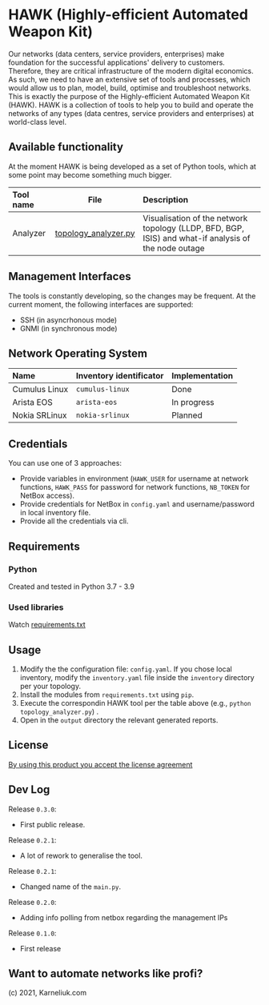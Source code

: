 # HAWK (Highly-efficient Automated Weapon Kit)
Our networks (data centers, service providers, enterprises) make foundation for the successful applications' delivery to customers. Therefore, they are critical infrastructure of the modern digital economics. As such, we need to have an extensive set of tools and processes, which would allow us to plan, model, build, optimise and troubleshoot networks.
This is exactly the purpose of the Highly-efficient Automated Weapon Kit (HAWK). HAWK is a collection of tools to help you to build and operate the networks of any types (data centres, service providers and enterprises) at world-class level.

## Available functionality
At the moment HAWK is being developed as a set of Python tools, which at some point may become something much bigger.

| Tool name | File | Description |
| :--- | :---: | :--- |
| Analyzer | [topology_analyzer.py](topology_analyzer.py) | Visualisation of the network topology (LLDP, BFD, BGP, ISIS) and what-if analysis of the node outage |

## Management Interfaces
The tools is constantly developing, so the changes may be frequent. At the current moment, the following interfaces are supported:
- SSH (in asyncrhonous mode)
- GNMI (in synchronous mode)

## Network Operating System
| Name | Inventory identificator | Implementation |
| :--- | :--- | :--- |
| Cumulus Linux | `cumulus-linux` | Done |
| Arista EOS | `arista-eos` | In progress |
| Nokia SRLinux | `nokia-srlinux` | Planned |

## Credentials
You can use one of 3 approaches:
- Provide variables in environment (`HAWK_USER` for username at network functions, `HAWK_PASS` for password for network functions, `NB_TOKEN` for NetBox access).
- Provide credentials for NetBox in `config.yaml` and username/password in local inventory file.
- Provide all the credentials via cli.

## Requirements
### Python
Created and tested in Python 3.7 - 3.9

### Used libraries
Watch [requirements.txt](requirements.txt)

## Usage
1. Modify the the configuration file: `config.yaml`. If you chose local inventory, modify the `inventory.yaml` file inside the `inventory` directory per your topology.
2. Install the modules from `requirements.txt` using `pip`.
3. Execute the correspondin HAWK tool per the table above (e.g., `python topology_analyzer.py`) .
4. Open in the `output` directory the relevant generated reports.

## License
[By using this product you accept the license agreement](LICENSE)

## Dev Log
Release `0.3.0`:
- First public release.

Release `0.2.1`:
- A lot of rework to generalise the tool.

Release `0.2.1`:
- Changed name of the `main.py`.

Release `0.2.0`:
- Adding info polling from netbox regarding the management IPs

Release `0.1.0`:
- First release

## Want to automate networks like profi?

(c) 2021, Karneliuk.com
